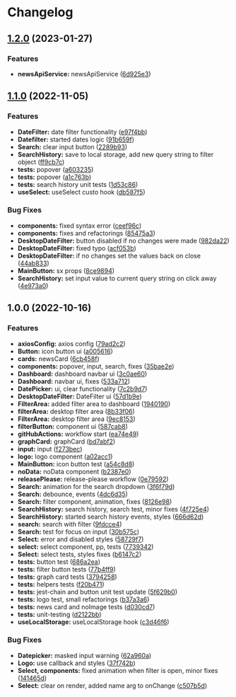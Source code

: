 # Changelog

## [1.2.0](https://github.com/leralys/dispatcher-new/compare/v1.1.0...v1.2.0) (2023-01-27)


### Features

* **newsApiService:** newsApiService ([6d925e3](https://github.com/leralys/dispatcher-new/commit/6d925e3bd4cb3de76a06df7407f02242a346c55f))

## [1.1.0](https://github.com/leralys/dispatcher-new/compare/v1.0.0...v1.1.0) (2022-11-05)


### Features

* **DateFilter:** date filter functionality ([e97f4bb](https://github.com/leralys/dispatcher-new/commit/e97f4bb3c41d74f30f65e315dbe25e88b7995fe1))
* **Datefilter:** started dates logic ([91b659f](https://github.com/leralys/dispatcher-new/commit/91b659f1d560ac639eab72a63504cbe5f7965aa0))
* **Search:** clear input button ([2289b93](https://github.com/leralys/dispatcher-new/commit/2289b93981323102deb537d687d9f1f0a4158a10))
* **SearchHistory:** save to local storage, add new query string to filter object ([ff9cb7c](https://github.com/leralys/dispatcher-new/commit/ff9cb7c801adf54a5b01cea2a5c1fa76261cc4fa))
* **tests:** popover ([a603235](https://github.com/leralys/dispatcher-new/commit/a603235d4040eba9100e3afca2cc6cd8a14b8a22))
* **tests:** popover ([a1c763b](https://github.com/leralys/dispatcher-new/commit/a1c763bcdb4abfcfbf8b448b4b4ea97919de84d4))
* **tests:** search history unit tests ([1d53c86](https://github.com/leralys/dispatcher-new/commit/1d53c868433cbeb54d1ab51788bca25debb516ae))
* **useSelect:** useSelect custo hook ([db587f5](https://github.com/leralys/dispatcher-new/commit/db587f5b5cfb8a429eeb63f784affe46c1fba135))


### Bug Fixes

* **components:** fixed syntax error ([ceef96c](https://github.com/leralys/dispatcher-new/commit/ceef96cc04a655d099a9639f9d0ef7b6aa602e8e))
* **components:** fixes and refactorings ([85475a3](https://github.com/leralys/dispatcher-new/commit/85475a32982e011a68feaa7214357a967cc3dd49))
* **DesktopDateFilter:** button disabled if no changes were made ([982da22](https://github.com/leralys/dispatcher-new/commit/982da22243df2d7b7e363ad3dc014dec4e3e4b57))
* **DesktopDateFilter:** fixed typo ([acf053b](https://github.com/leralys/dispatcher-new/commit/acf053ba6064fea0518ddeb0fc2c57d5b89c5246))
* **DesktopDateFilter:** if no changes set the values back on close ([44ab833](https://github.com/leralys/dispatcher-new/commit/44ab833c8e2f3f2c4efb05892d2f69fb8c3f7feb))
* **MainButton:** sx props ([8ce9894](https://github.com/leralys/dispatcher-new/commit/8ce98944da3b591d3ac0216f9117fb33878049ac))
* **SearchHistory:** set input value to current query string on click away ([4e973a0](https://github.com/leralys/dispatcher-new/commit/4e973a00b4acfa15e492ae1830cb7fab9d5c0649))

## 1.0.0 (2022-10-16)


### Features

* **axiosConfig:** axios config ([79ad2c2](https://github.com/leralys/dispatcher-new/commit/79ad2c29c838e1cd8ffa510ac9181d33667061dc))
* **Button:** icon button ui ([a005616](https://github.com/leralys/dispatcher-new/commit/a005616d77c3c143b1cdded35084c9cf6bc29786))
* **cards:** newsCard ([6cb458f](https://github.com/leralys/dispatcher-new/commit/6cb458f47a26cb56a6d588176696141132146517))
* **components:** popover, input, search, fixes ([35bae2e](https://github.com/leralys/dispatcher-new/commit/35bae2edcfbbc883ea832f1cfb1f26b9a9b48a37))
* **Dashboard:** dashboard navbar ui ([3c0ae60](https://github.com/leralys/dispatcher-new/commit/3c0ae60749c0646d67039ee4c8031bd8ace13763))
* **Dashboard:** navbar ui, fixes ([533a712](https://github.com/leralys/dispatcher-new/commit/533a71258554f4ef1d9b2fdab43e09c52f557b26))
* **DatePicker:** ui, clear functionality ([7c2b9d7](https://github.com/leralys/dispatcher-new/commit/7c2b9d757aa9f12c67a17d6e2094c0bfaa3623cb))
* **DesktopDateFilter:** DateFilter ui ([57d1b9e](https://github.com/leralys/dispatcher-new/commit/57d1b9e01d8bef6fea0469cd8fa365b0cbec859d))
* **FilterArea:** added filter area to dashboard ([1940190](https://github.com/leralys/dispatcher-new/commit/1940190dd3ad99dd5a4aeac10cfa80b1c2b04af3))
* **filterArea:** desktop filter area ([8b33f06](https://github.com/leralys/dispatcher-new/commit/8b33f06771a296ec5d18f4bd1cc38570dc9a3bc8))
* **FilterArea:** desktop filter area ([9ec8153](https://github.com/leralys/dispatcher-new/commit/9ec8153204cb576afeaf36949185935c259b99a4))
* **filterButton:** component ui ([587cab8](https://github.com/leralys/dispatcher-new/commit/587cab89e4b9f372a47f91471c8b5c642d2fa28b))
* **gitHubActions:** workflow start ([ea74e49](https://github.com/leralys/dispatcher-new/commit/ea74e49afb1417576d18de5b7bc38a9d516b1575))
* **graphCard:** graphCard ([bd7abf2](https://github.com/leralys/dispatcher-new/commit/bd7abf2d79f6eb521b8cee6624474b6f5be6647e))
* **input:** input ([f273bec](https://github.com/leralys/dispatcher-new/commit/f273bec1e1c9a447226f983f8ae24b88c2a678e4))
* **logo:** logo component ([a02acc1](https://github.com/leralys/dispatcher-new/commit/a02acc135b9a2276abd2d95ec882be0a7a9c6091))
* **MainButton:** icon button test ([a54c8d8](https://github.com/leralys/dispatcher-new/commit/a54c8d88f7ac6e25eca78cd9ddc303717911f94c))
* **noData:** noData component ([b2387e0](https://github.com/leralys/dispatcher-new/commit/b2387e0a78b10628c2c3c13c1d5be3313dbdf4b2))
* **releasePlease:** release-please workflow ([0e79592](https://github.com/leralys/dispatcher-new/commit/0e7959255a22a75a2a8a65a50b165c708f8b2da8))
* **Search:** animation for the search dropdown ([3f6f79d](https://github.com/leralys/dispatcher-new/commit/3f6f79d41e1d68096d597371599330afffd4d349))
* **Search:** debounce, events ([4dc6d35](https://github.com/leralys/dispatcher-new/commit/4dc6d35695734b0700f7c0ca8846aecae0a10d47))
* **Search:** filter component, animation, fixes ([8126e98](https://github.com/leralys/dispatcher-new/commit/8126e987d53a45ca4b2726580f0c9b1fabf2b5f6))
* **SearchHistory:** search history, search test, minor fixes ([4f725e4](https://github.com/leralys/dispatcher-new/commit/4f725e485b9dc7ba19d6348eeb7b01721427736b))
* **SearchHistory:** started search history events, styles ([666d62d](https://github.com/leralys/dispatcher-new/commit/666d62d2a88910d612fdbdf5798c8fef20f4229a))
* **search:** search with filter ([9fdcce4](https://github.com/leralys/dispatcher-new/commit/9fdcce4b2f554ba412bff7cdfcec0d8775a31368))
* **Search:** test for focus on input ([30b575c](https://github.com/leralys/dispatcher-new/commit/30b575c5fb30d5764d8a019fddd59ae7a338ee71))
* **Select:** error and disabled styles ([58729f7](https://github.com/leralys/dispatcher-new/commit/58729f72faa7a08c62b3e0e862bbdfada13817b1))
* **select:** select component, pp, tests ([7739342](https://github.com/leralys/dispatcher-new/commit/77393426f11a11406edcc65ff4066c6cdaacaae2))
* **Select:** select tests, styles fixes ([b6147c2](https://github.com/leralys/dispatcher-new/commit/b6147c22ffa181439aed535faddd186e71c729da))
* **tests:** button test ([686a2ea](https://github.com/leralys/dispatcher-new/commit/686a2eaed2a9232c8085cd067475165f4cca3e32))
* **tests:** filter button tests ([77b4ff9](https://github.com/leralys/dispatcher-new/commit/77b4ff97f2cc25b26ada843b8cca870307dc9504))
* **tests:** graph card tests ([3794258](https://github.com/leralys/dispatcher-new/commit/379425860ce05da60e131eeef7308a8a65ecedac))
* **tests:** helpers tests ([f20b471](https://github.com/leralys/dispatcher-new/commit/f20b47127ec2dbe166e0673bd446b695029fed32))
* **tests:** jest-chain and button unit test update ([5f629b0](https://github.com/leralys/dispatcher-new/commit/5f629b050427b09a1a1478200d7e904ca837b9a9))
* **tests:** logo test, small refactorings ([b37a3a6](https://github.com/leralys/dispatcher-new/commit/b37a3a677a4da4676a6810e5cb4495b25cfb1148))
* **tests:** news card and noImage tests ([d030cd7](https://github.com/leralys/dispatcher-new/commit/d030cd7b54d1af14ac72a14d991b28be4aae9b7b))
* **tests:** unit-testing ([d2122bb](https://github.com/leralys/dispatcher-new/commit/d2122bb761e3e7911638be27e6f35ce3286403e8))
* **useLocalStorage:** useLocalStorage hook ([c3d46f6](https://github.com/leralys/dispatcher-new/commit/c3d46f6e6ee6c6cafe7234f6e8a62d5a4922d849))


### Bug Fixes

* **Datepicker:** masked input warning ([62a960a](https://github.com/leralys/dispatcher-new/commit/62a960a4d22436b784bc2a4f34f36afb725c51e1))
* **Logo:** use callback and styles ([37f742b](https://github.com/leralys/dispatcher-new/commit/37f742b48ef772e647a1f680128460bfbcc5555e))
* **Select, components:** fixed animation when filter is open, minor fixes ([141465d](https://github.com/leralys/dispatcher-new/commit/141465d8ca84aecbe5db763c1bc5d12760e31a94))
* **Select:** clear on render, added name arg to onChange ([c507b5d](https://github.com/leralys/dispatcher-new/commit/c507b5d6d7c2ef780289b7000a60646dd2f78f2b))
